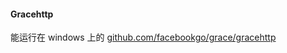 #### Gracehttp

能运行在 windows 上的 [github.com/facebookgo/grace/gracehttp](https://github.com/facebookgo/grace/tree/master/gracehttp) 